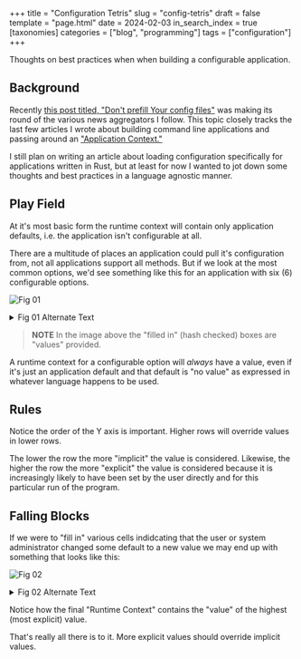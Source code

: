 +++
title = "Configuration Tetris"
slug = "config-tetris"
draft = false
template = "page.html"
date = 2024-02-03
in_search_index = true
[taxonomies]
categories = ["blog", "programming"]
tags = ["configuration"]
+++

Thoughts on best practices when when building a configurable application.

<!-- more -->

## Background

Recently [this post titled, "Don't prefill Your config files"][post] was making
its round of the various news aggregators I follow. This topic closely tracks
the last few articles I wrote about building command line applications and
passing around an ["Application Context."][ctx]

I still plan on writing an article about loading configuration specifically for
applications written in Rust, but at least for now I wanted to jot down some
thoughts and best practices in a language agnostic manner.

## Play Field

At it's most basic form the runtime context will contain only application
defaults, i.e. the application isn't configurable at all.

There are a multitude of places an application could pull it's configuration
from, not all applications support all methods. But if we look at the most
common options, we'd see something like this for an application with six (6)
configurable options.

![Fig 01][fig_01]

<details>
<summary>Fig 01 Alternate Text</summary>
<hr>
An X by Y matrix where the X axis is the configuration options denoted by empty
cells and the Y axis lists the configuration options of (from bottom to top):

* Application Defaults
* System-wide configuration
* User configuration
* Project configuration
* Environment Variables
* Command line arguments

Where options 3-5 are noted as "configuration files."

Cells for "Application defaults" are filled in with a light blue.

Below the matrix is the "Runtime Context" with cells filled with light blue
indicating values taken from the Application Defaults row.
<hr>
</details>

> **NOTE**
> In the image above the "filled in" (hash checked) boxes are "values"
> provided.

A runtime context for a configurable option will *always* have a value, even if
it's just an application default and that default is "no value" as expressed in
whatever language happens to be used.

## Rules

Notice the order of the Y axis is important. Higher rows will override values
in lower rows.

The lower the row the more "implicit" the value is considered. Likewise, the
higher the row the more "explicit" the value is considered because it is
increasingly likely to have been set by the user directly and for this
particular run of the program.

## Falling Blocks

If we were to "fill in" various cells indidcating that the user or system
administrator changed some default to a new value we may end up with something
that looks like this:

![Fig 02][fig_02]

<details>

<summary>Fig 02 Alternate Text</summary>
<hr>
The same X by Y matrix as in Figure 1 except various cells are "filled in" with
various colors (one color per row) indicating the user supplied a value.

Below the matrix the "Runtime Context" cells are filled with the color of the
"highest" supplied value.
<hr>
</details>

Notice how the final "Runtime Context" contains the "value" of the highest
(most explicit) value.

That's really all there is to it. More explicit values should override implicit
values.

[post]: https://www.makeworld.space/2024/02/no_prefill_config.html
[ctx]: https://kbknapp.dev/cli-structure-01/#context-structs
[fig_01]: ../imgs/configs_01_nobglm.png
[fig_02]: ../imgs/configs_02_nobglm.png
